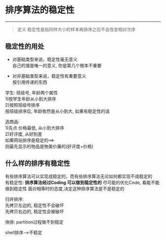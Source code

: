 # 排序算法的稳定性

---

>定义
稳定性是指同样大小的样本再排序之后不会改变相对次序

## 稳定性的用处

- 对基础类型来说，稳定性毫无意义  
自己的值是唯一的意义, 你是第几个根本不重要


- 对非基础类型来说，稳定性有重要意义  
按引用传递的东西

学生: 班级号, 年龄两个属性  
1)按学生年龄从小到大排序  
2)按照班级号排序  
按班级排序后, 年龄依然是从小到大, 如果有稳定性的话

选商品:  
1)先点 价格最低, 从小到大排序   
2)好评度, 从好到差   
如果网站排序是稳定的==>  
则最先显示的物品是物美价廉的(好评度+价格)  



## 什么样的排序有稳定性

有些排序算法可以实现成稳定的，而有些排序算法无论如何都实现不成稳定的  
有稳定性: **排序算法经过Coding 可以做到稳定性的**
 尽可能的优化Code, 看能不能做到稳定性
 面对相等时的态度,决定这种排序算法是不是稳定的  
 
 归并排序:  
 先拷贝左边的, 稳定性不会破坏  
 先拷贝右边的, 稳定性会被破坏  
 
 快排: 
partition过程做不到稳定  

shell排序-->不稳定  


 
 